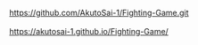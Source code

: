 https://github.com/AkutoSai-1/Fighting-Game.git
<br/>
<br/>
https://akutosai-1.github.io/Fighting-Game/